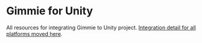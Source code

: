 # Gimmie for Unity

All resources for integrating Gimmie to Unity project. [Integration detail for all platforms moved here](http://support.gimmie.io/hc/en-us/articles/203068690).
